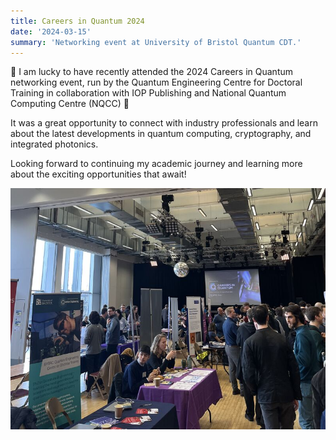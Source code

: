 ```yaml
---
title: Careers in Quantum 2024
date: '2024-03-15'
summary: 'Networking event at University of Bristol Quantum CDT.'
---
```




🌟 I am lucky to have recently attended the 2024 Careers in Quantum networking event, run by the Quantum Engineering Centre for Doctoral Training in collaboration with IOP Publishing and National Quantum Computing Centre (NQCC) 🌟

It was a great opportunity to connect with industry professionals and learn about the latest developments in quantum computing, cryptography, and integrated photonics. 

Looking forward to continuing my academic journey and learning more about the exciting opportunities that await!

![Alt Text](1710529636583.jpg)
